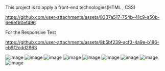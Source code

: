 This project is to apply a front-end technologies(HTML , CSS)



https://github.com/user-attachments/assets/8337a517-754b-41c9-a50b-6e9ef60ef496

For the Responsive Test



https://github.com/user-attachments/assets/8b5bf239-acf3-4a9e-b186-eb9f2cdd2863

![image](https://github.com/user-attachments/assets/eed84f91-65df-49b3-9ecf-a467434dcfeb)
![image](https://github.com/user-attachments/assets/edc555b6-1b5c-47ef-881d-88cd12b7a0aa)
![image](https://github.com/user-attachments/assets/ecc8f999-b155-4f03-b38a-573295ffa40f)
![image](https://github.com/user-attachments/assets/c93b70f9-89e6-4a07-97c5-e98d3690cc1a)
![image](https://github.com/user-attachments/assets/5d760576-ffe7-421f-b75a-c45993e1b75f)
![image](https://github.com/user-attachments/assets/5736a916-1cdf-49b0-9e0b-f16bfc1df6bf)
![image](https://github.com/user-attachments/assets/08597cd9-b63d-4561-8093-3756d790e882)
![image](https://github.com/user-attachments/assets/6fb368f8-ee8f-4d77-8eae-f5ba1b256a08)
![image](https://github.com/user-attachments/assets/5123a75f-9105-40b7-8f77-4f6d2b38ef40)
